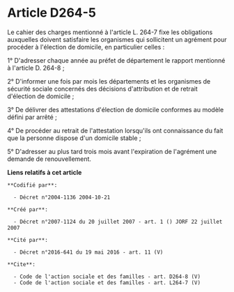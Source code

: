 # Article D264-5

Le cahier des charges mentionné à l'article L. 264-7 fixe les obligations auxquelles doivent satisfaire les organismes qui
sollicitent un agrément pour procéder à l'élection de domicile, en particulier celles :

1° D'adresser chaque année au préfet de département le rapport mentionné à l'article D. 264-8 ;

2° D'informer une fois par mois les départements et les organismes de sécurité sociale concernés des décisions d'attribution
et de retrait d'élection de domicile ;

3° De délivrer des attestations d'élection de domicile conformes au modèle défini par arrêté ;

4° De procéder au retrait de l'attestation lorsqu'ils ont connaissance du fait que la personne dispose d'un domicile stable ;

5° D'adresser au plus tard trois mois avant l'expiration de l'agrément une demande de renouvellement.

**Liens relatifs à cet article**

	**Codifié par**:

	  - Décret n°2004-1136 2004-10-21

	**Créé par**:

	  - Décret n°2007-1124 du 20 juillet 2007 - art. 1 () JORF 22 juillet 2007

	**Cité par**:

	  - Décret n°2016-641 du 19 mai 2016 - art. 11 (V)

	**Cite**:

	  - Code de l'action sociale et des familles - art. D264-8 (V)
	  - Code de l'action sociale et des familles - art. L264-7 (V)
